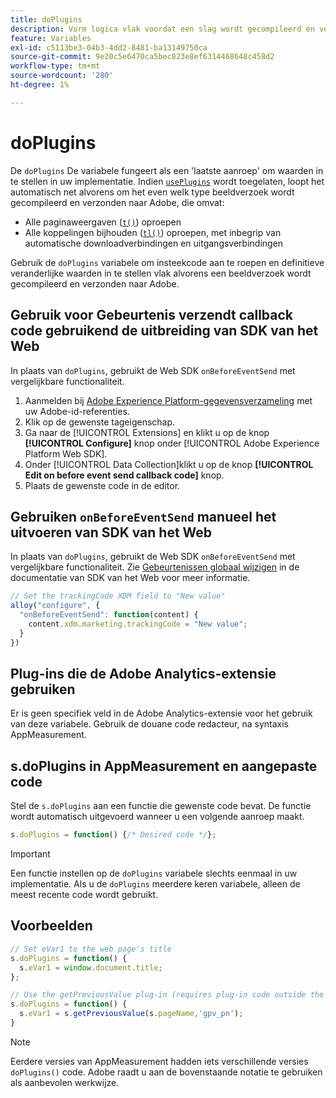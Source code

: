 ```yaml
---
title: doPlugins
description: Vorm logica vlak voordat een slag wordt gecompileerd en verzonden naar Adobe.
feature: Variables
exl-id: c5113be3-04b3-4dd2-8481-ba13149750ca
source-git-commit: 9e20c5e6470ca5bec823e8ef6314468648c458d2
workflow-type: tm+mt
source-wordcount: '280'
ht-degree: 1%

---
```


# doPlugins

De `doPlugins` De variabele fungeert als een &#39;laatste aanroep&#39; om waarden in te stellen in uw implementatie. Indien [`usePlugins`](../config-vars/useplugins.md) wordt toegelaten, loopt het automatisch net alvorens om het even welk type beeldverzoek wordt gecompileerd en verzonden naar Adobe, die omvat:

* Alle paginaweergaven ([`t()`](t-method.md)) oproepen
* Alle koppelingen bijhouden ([`tl()`](tl-method.md)) oproepen, met inbegrip van automatische downloadverbindingen en uitgangsverbindingen

Gebruik de `doPlugins` variabele om insteekcode aan te roepen en definitieve veranderlijke waarden in te stellen vlak alvorens een beeldverzoek wordt gecompileerd en verzonden naar Adobe.

## Gebruik voor Gebeurtenis verzendt callback code gebruikend de uitbreiding van SDK van het Web

In plaats van `doPlugins`, gebruikt de Web SDK `onBeforeEventSend` met vergelijkbare functionaliteit.

1. Aanmelden bij [Adobe Experience Platform-gegevensverzameling](https://experience.adobe.com/data-collection) met uw Adobe-id-referenties.
1. Klik op de gewenste tageigenschap.
1. Ga naar de [!UICONTROL Extensions] en klikt u op de knop **[!UICONTROL Configure]** knop onder [!UICONTROL Adobe Experience Platform Web SDK].
1. Onder [!UICONTROL Data Collection]klikt u op de knop **[!UICONTROL Edit on before event send callback code]** knop.
1. Plaats de gewenste code in de editor.

## Gebruiken `onBeforeEventSend` manueel het uitvoeren van SDK van het Web

In plaats van `doPlugins`, gebruikt de Web SDK `onBeforeEventSend` met vergelijkbare functionaliteit. Zie [Gebeurtenissen globaal wijzigen](https://experienceleague.adobe.com/docs/experience-platform/edge/fundamentals/tracking-events.html#modifying-events-globally) in de documentatie van SDK van het Web voor meer informatie.

```js
// Set the trackingCode XDM field to "New value"
alloy("configure", {
  "onBeforeEventSend": function(content) {
    content.xdm.marketing.trackingCode = "New value";
  }
})
```

## Plug-ins die de Adobe Analytics-extensie gebruiken

Er is geen specifiek veld in de Adobe Analytics-extensie voor het gebruik van deze variabele. Gebruik de douane code redacteur, na syntaxis AppMeasurement.

## s.doPlugins in AppMeasurement en aangepaste code

Stel de `s.doPlugins` aan een functie die gewenste code bevat. De functie wordt automatisch uitgevoerd wanneer u een volgende aanroep maakt.

```js
s.doPlugins = function() {/* Desired code */};
```

>[!IMPORTANT]
>
>Een functie instellen op de `doPlugins` variabele slechts eenmaal in uw implementatie. Als u de `doPlugins` meerdere keren variabele, alleen de meest recente code wordt gebruikt.

## Voorbeelden

```js
// Set eVar1 to the web page's title
s.doPlugins = function() {
  s.eVar1 = window.document.title;
};

// Use the getPreviousValue plug-in (requires plug-in code outside the function)
s.doPlugins = function() {
  s.eVar1 = s.getPreviousValue(s.pageName,'gpv_pn');
}
```

>[!NOTE]
>
>Eerdere versies van AppMeasurement hadden iets verschillende versies `doPlugins()` code. Adobe raadt u aan de bovenstaande notatie te gebruiken als aanbevolen werkwijze.

